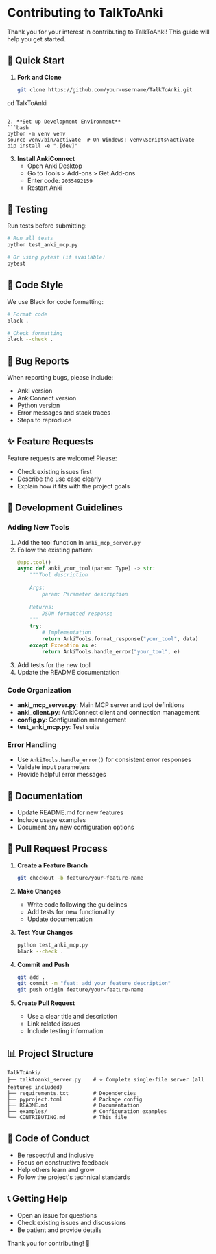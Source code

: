 # Contributing to TalkToAnki

Thank you for your interest in contributing to TalkToAnki! This guide will help you get started.

## 🚀 Quick Start

1. **Fork and Clone**
   ```bash
   git clone https://github.com/your-username/TalkToAnki.git
cd TalkToAnki
   ```

2. **Set up Development Environment**
   ```bash
   python -m venv venv
   source venv/bin/activate  # On Windows: venv\Scripts\activate
   pip install -e ".[dev]"
   ```

3. **Install AnkiConnect**
   - Open Anki Desktop
   - Go to Tools > Add-ons > Get Add-ons
   - Enter code: `2055492159`
   - Restart Anki

## 🧪 Testing

Run tests before submitting:
```bash
# Run all tests
python test_anki_mcp.py

# Or using pytest (if available)
pytest
```

## 📝 Code Style

We use Black for code formatting:
```bash
# Format code
black .

# Check formatting
black --check .
```

## 🐛 Bug Reports

When reporting bugs, please include:
- Anki version
- AnkiConnect version
- Python version
- Error messages and stack traces
- Steps to reproduce

## ✨ Feature Requests

Feature requests are welcome! Please:
- Check existing issues first
- Describe the use case clearly
- Explain how it fits with the project goals

## 🔧 Development Guidelines

### Adding New Tools

1. Add the tool function in `anki_mcp_server.py`
2. Follow the existing pattern:
   ```python
   @app.tool()
   async def anki_your_tool(param: Type) -> str:
       """Tool description
       
       Args:
           param: Parameter description
           
       Returns:
           JSON formatted response
       """
       try:
           # Implementation
           return AnkiTools.format_response("your_tool", data)
       except Exception as e:
           return AnkiTools.handle_error("your_tool", e)
   ```
3. Add tests for the new tool
4. Update the README documentation

### Code Organization

- **anki_mcp_server.py**: Main MCP server and tool definitions
- **anki_client.py**: AnkiConnect client and connection management
- **config.py**: Configuration management
- **test_anki_mcp.py**: Test suite

### Error Handling

- Use `AnkiTools.handle_error()` for consistent error responses
- Validate input parameters
- Provide helpful error messages

## 📄 Documentation

- Update README.md for new features
- Include usage examples
- Document any new configuration options

## 🔄 Pull Request Process

1. **Create a Feature Branch**
   ```bash
   git checkout -b feature/your-feature-name
   ```

2. **Make Changes**
   - Write code following the guidelines
   - Add tests for new functionality
   - Update documentation

3. **Test Your Changes**
   ```bash
   python test_anki_mcp.py
   black --check .
   ```

4. **Commit and Push**
   ```bash
   git add .
   git commit -m "feat: add your feature description"
   git push origin feature/your-feature-name
   ```

5. **Create Pull Request**
   - Use a clear title and description
   - Link related issues
   - Include testing information

## 📊 Project Structure

```
TalkToAnki/
├── talktoanki_server.py    # ⭐ Complete single-file server (all features included)
├── requirements.txt        # Dependencies
├── pyproject.toml          # Package config
├── README.md               # Documentation
├── examples/               # Configuration examples
└── CONTRIBUTING.md         # This file
```

## 🤝 Code of Conduct

- Be respectful and inclusive
- Focus on constructive feedback
- Help others learn and grow
- Follow the project's technical standards

## 📞 Getting Help

- Open an issue for questions
- Check existing issues and discussions
- Be patient and provide details

Thank you for contributing! 🎉 